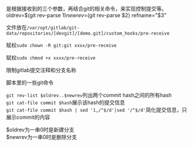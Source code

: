 是根据接收到的三个参数，再结合git的相关命令，来实现控制提交等。
   oldrev=$(git rev-parse $1)
   newrev=$(git rev-parse $2)
   refname="$3"


文件放在`/var/opt/gitlab/git-data/repositories/[devgit]/[demo.git]/custom_hooks/pre-receive`

赋权`sudo chown -R git:git xxxx/pre-receive`

赋权`sudo chmod +x xxxx/pre-receive`

限制gitlab提交注释和分支名称

脚本里的一些git命令

`git rev-list $oldrev..$newrev`列出两个commit hash之间的所有hash   
`git cat-file commit $hash`展示该hash的提交信息   
`git cat-file commit $hash | sed '1,/^$/d'|sed '/^$/d'`简化提交信息，只展示commit的内容   

$oldrev为一串0时是新建分支    
$newrev为一串0时是删除分支    
